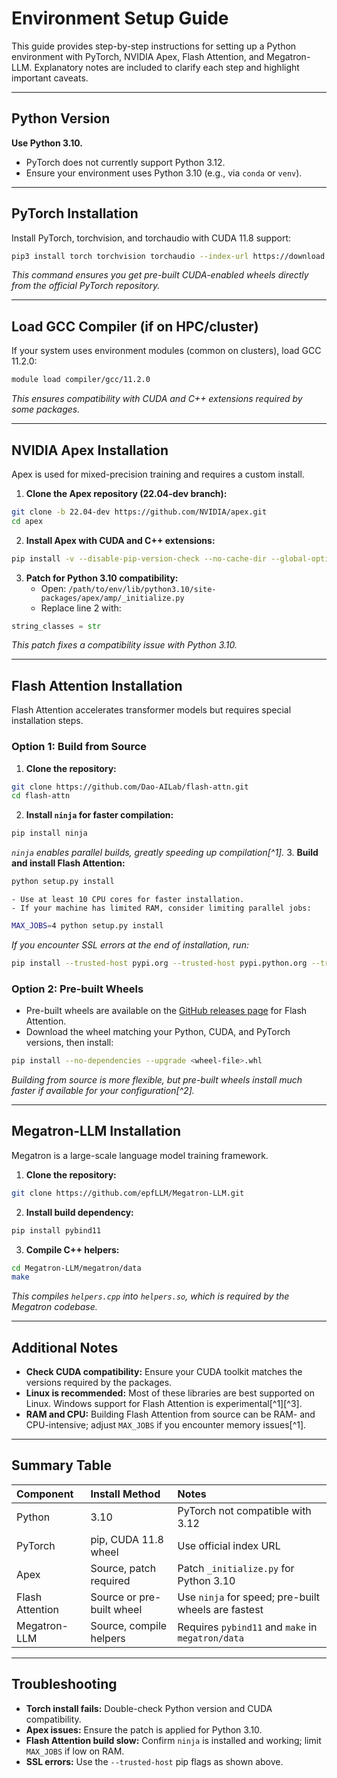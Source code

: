 # Environment Setup Guide

This guide provides step-by-step instructions for setting up a Python environment with PyTorch, NVIDIA Apex, Flash Attention, and Megatron-LLM. Explanatory notes are included to clarify each step and highlight important caveats.

---

## Python Version

**Use Python 3.10.**

- PyTorch does not currently support Python 3.12.
- Ensure your environment uses Python 3.10 (e.g., via `conda` or `venv`).

---

## PyTorch Installation

Install PyTorch, torchvision, and torchaudio with CUDA 11.8 support:

```bash
pip3 install torch torchvision torchaudio --index-url https://download.pytorch.org/whl/cu118
```

*This command ensures you get pre-built CUDA-enabled wheels directly from the official PyTorch repository.*

---

## Load GCC Compiler (if on HPC/cluster)

If your system uses environment modules (common on clusters), load GCC 11.2.0:

```bash
module load compiler/gcc/11.2.0
```

*This ensures compatibility with CUDA and C++ extensions required by some packages.*

---

## NVIDIA Apex Installation

Apex is used for mixed-precision training and requires a custom install.

1. **Clone the Apex repository (22.04-dev branch):**

```bash
git clone -b 22.04-dev https://github.com/NVIDIA/apex.git
cd apex
```

2. **Install Apex with CUDA and C++ extensions:**

```bash
pip install -v --disable-pip-version-check --no-cache-dir --global-option="--cpp_ext" --global-option="--cuda_ext" ./
```

3. **Patch for Python 3.10 compatibility:**
    - Open:
`/path/to/env/lib/python3.10/site-packages/apex/amp/_initialize.py`
    - Replace line 2 with:

```python
string_classes = str
```


*This patch fixes a compatibility issue with Python 3.10.*

---

## Flash Attention Installation

Flash Attention accelerates transformer models but requires special installation steps.

### Option 1: Build from Source

1. **Clone the repository:**

```bash
git clone https://github.com/Dao-AILab/flash-attn.git
cd flash-attn
```

2. **Install `ninja` for faster compilation:**

```bash
pip install ninja
```

*`ninja` enables parallel builds, greatly speeding up compilation[^1].*
3. **Build and install Flash Attention:**

```bash
python setup.py install
```

    - Use at least 10 CPU cores for faster installation.
    - If your machine has limited RAM, consider limiting parallel jobs:

```bash
MAX_JOBS=4 python setup.py install
```


*If you encounter SSL errors at the end of installation, run:*

```bash
pip install --trusted-host pypi.org --trusted-host pypi.python.org --trusted-host files.pythonhosted.org flash-attn
```


### Option 2: Pre-built Wheels

- Pre-built wheels are available on the [GitHub releases page](https://github.com/Dao-AILab/flash-attention/releases) for Flash Attention.
- Download the wheel matching your Python, CUDA, and PyTorch versions, then install:

```bash
pip install --no-dependencies --upgrade <wheel-file>.whl
```


*Building from source is more flexible, but pre-built wheels install much faster if available for your configuration[^2].*

---

## Megatron-LLM Installation

Megatron is a large-scale language model training framework.

1. **Clone the repository:**

```bash
git clone https://github.com/epfLLM/Megatron-LLM.git
```

2. **Install build dependency:**

```bash
pip install pybind11
```

3. **Compile C++ helpers:**

```bash
cd Megatron-LLM/megatron/data
make
```

*This compiles `helpers.cpp` into `helpers.so`, which is required by the Megatron codebase.*

---

## Additional Notes

- **Check CUDA compatibility:** Ensure your CUDA toolkit matches the versions required by the packages.
- **Linux is recommended:** Most of these libraries are best supported on Linux. Windows support for Flash Attention is experimental[^1][^3].
- **RAM and CPU:** Building Flash Attention from source can be RAM- and CPU-intensive; adjust `MAX_JOBS` if you encounter memory issues[^1].

---

## Summary Table

| Component | Install Method | Notes |
| :-- | :-- | :-- |
| Python | 3.10 | PyTorch not compatible with 3.12 |
| PyTorch | pip, CUDA 11.8 wheel | Use official index URL |
| Apex | Source, patch required | Patch `_initialize.py` for Python 3.10 |
| Flash Attention | Source or pre-built wheel | Use `ninja` for speed; pre-built wheels are fastest |
| Megatron-LLM | Source, compile helpers | Requires `pybind11` and `make` in `megatron/data` |


---

## Troubleshooting

- **Torch install fails:** Double-check Python version and CUDA compatibility.
- **Apex issues:** Ensure the patch is applied for Python 3.10.
- **Flash Attention build slow:** Confirm `ninja` is installed and working; limit `MAX_JOBS` if low on RAM.
- **SSL errors:** Use the `--trusted-host` pip flags as shown above.
